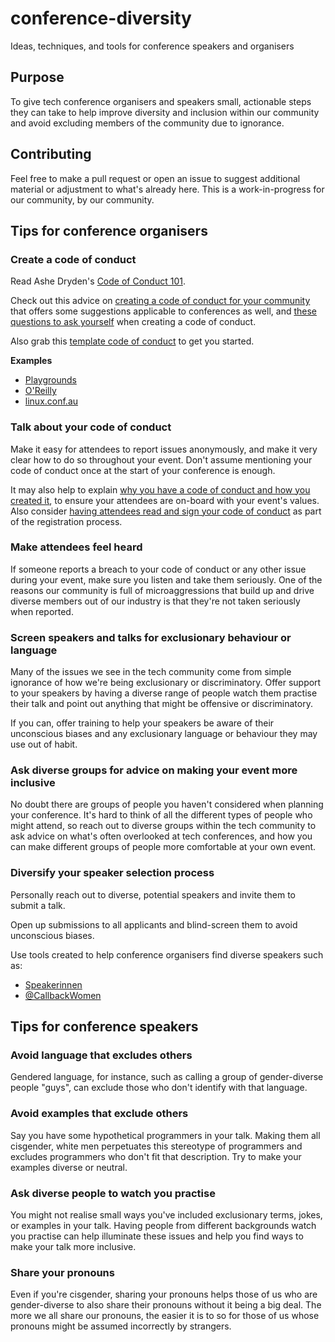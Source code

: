 # conference-diversity
Ideas, techniques, and tools for conference speakers and organisers

## Purpose

To give tech conference organisers and speakers small, actionable steps they can take to help improve diversity and inclusion within our community and avoid excluding members of the community due to ignorance.

## Contributing

Feel free to make a pull request or open an issue to suggest additional material or adjustment to what's already here. This is a work-in-progress for our community, by our community.

## Tips for conference organisers

### Create a code of conduct

Read Ashe Dryden's [Code of Conduct 101](https://www.ashedryden.com/blog/codes-of-conduct-101-faq).

Check out this advice on [creating a code of conduct for your community](https://adainitiative.org/2014/02/18/howto-design-a-code-of-conduct-for-your-community/) that offers some suggestions applicable to conferences as well, and [these questions to ask yourself](http://apiar.org.au/blog/how-to-create-a-conference-code-of-conduct/) when creating a code of conduct.

Also grab this [template code of conduct](https://github.com/confcodeofconduct/confcodeofconduct.com) to get you started.

**Examples**
- [Playgrounds](http://www.playgroundscon.com/code-of-conduct-detailed)
- [O'Reilly](http://www.oreilly.com/conferences/code-of-conduct.html)
- [linux.conf.au](https://www.linux.conf.au/attend/code-of-conduct/)

### Talk about your code of conduct

Make it easy for attendees to report issues anonymously, and make it very clear how to do so throughout your event. Don't assume mentioning your code of conduct once at the start of your conference is enough.

It may also help to explain [why you have a code of conduct and how you created it](https://modelviewculture.com/pieces/a-code-of-conduct-is-not-enough), to ensure your attendees are on-board with your event's values. Also consider [having attendees read and sign your code of conduct](https://modelviewculture.com/pieces/a-code-of-conduct-is-not-enough) as part of the registration process.

### Make attendees feel heard

If someone reports a breach to your code of conduct or any other issue during your event, make sure you listen and take them seriously. One of the reasons our community is full of microaggressions that build up and drive diverse members out of our industry is that they're not taken seriously when reported.

### Screen speakers and talks for exclusionary behaviour or language

Many of the issues we see in the tech community come from simple ignorance of how we're being exclusionary or discriminatory. Offer support to your speakers by having a diverse range of people watch them practise their talk and point out anything that might be offensive or discriminatory.

If you can, offer training to help your speakers be aware of their unconscious biases and any exclusionary language or behaviour they may use out of habit.

### Ask diverse groups for advice on making your event more inclusive

No doubt there are groups of people you haven't considered when planning your conference. It's hard to think of all the different types of people who might attend, so reach out to diverse groups within the tech community to ask advice on what's often overlooked at tech conferences, and how you can make different groups of people more comfortable at your own event.

### Diversify your speaker selection process

Personally reach out to diverse, potential speakers and invite them to submit a talk.

Open up submissions to all applicants and blind-screen them to avoid unconscious biases.

Use tools created to help conference organisers find diverse speakers such as:

- [Speakerinnen](https://speakerinnen.org/en#categories_anker)
- [@CallbackWomen](http://www.callbackwomen.com/)

## Tips for conference speakers

### Avoid language that excludes others

Gendered language, for instance, such as calling a group of gender-diverse people "guys", can exclude those who don't identify with that language.

### Avoid examples that exclude others

Say you have some hypothetical programmers in your talk. Making them all cisgender, white men perpetuates this stereotype of programmers and excludes programmers who don't fit that description. Try to make your examples diverse or neutral.

### Ask diverse people to watch you practise

You might not realise small ways you've included exclusionary terms, jokes, or examples in your talk. Having people from different backgrounds watch you practise can help illuminate these issues and help you find ways to make your talk more inclusive.

### Share your pronouns

Even if you're cisgender, sharing your pronouns helps those of us who are gender-diverse to also share their pronouns without it being a big deal. The more we all share our pronouns, the easier it is to so for those of us whose pronouns might be assumed incorrectly by strangers.
